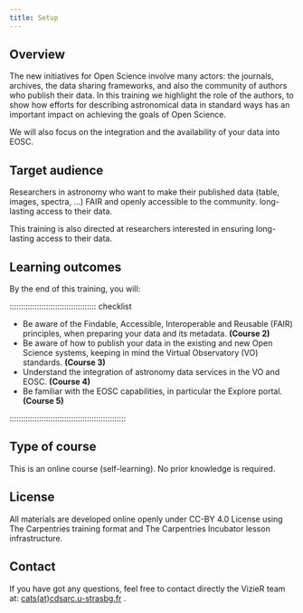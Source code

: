 ```yaml
---
title: Setup
---
```



## Overview

The new initiatives for Open Science involve many actors: the journals, archives, the data sharing frameworks, and also the community of authors who publish their data. In this training we highlight the role of the authors, to show how efforts for describing astronomical data in standard ways has an important impact on achieving the goals of Open Science.  

We will also focus on the integration and the availability of your data into EOSC.


## Target audience

<!-- Astronomers who want to publish their data (table, images, spectra, …), and make them available to the community, following the FAIR principles. -->

Researchers in astronomy who want to make their published data (table, images, spectra, …) FAIR and openly accessible to the community. 
long-lasting access to their data. 

This training is also directed at researchers interested in ensuring long-lasting access to their data. 


## Learning outcomes

By the end of this training, you will:

:::::::::::::::::::::::::::::::::::::: checklist

- Be aware of the Findable, Accessible, Interoperable and Reusable (FAIR) principles, when preparing your data and its metadata. **(Course 2)**
- Be aware of how to publish your data in the existing and new Open Science systems, keeping in mind the Virtual Observatory (VO) standards. **(Course 3)**
- Understand the integration of astronomy data services in the VO and EOSC. **(Course 4)**
- Be familiar with the EOSC capabilities, in particular the Explore portal. **(Course 5)**

:::::::::::::::::::::::::::::::::::::::::::::::::::


## Type of course

This is an online course (self-learning).
No prior knowledge is required.



## License

All materials are developed online openly under CC-BY 4.0 License using The Carpentries training format and The Carpentries Incubator lesson infrastructure.


## Contact

If you have got any questions, feel free to contact directly the VizieR team at: [cats(at)cdsarc.u-strasbg.fr](mailto:cats@cdsarc.u-strasbg.fr) .

